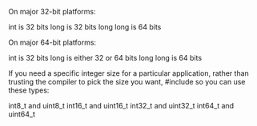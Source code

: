 On major 32-bit platforms:

int is 32 bits
long is 32 bits 
long long is 64 bits


On major 64-bit platforms:

int is 32 bits
long is either 32 or 64 bits
long long is 64 bits

If you need a specific integer size for a particular application, rather than trusting the compiler to pick the size you want, #include <cstdint> so you can use these types:

int8_t and uint8_t
int16_t and uint16_t
int32_t and uint32_t
int64_t and uint64_t
